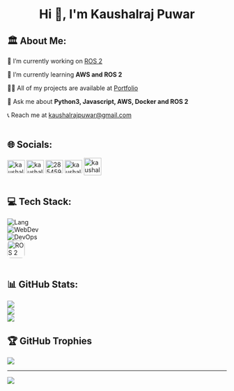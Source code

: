 <h1 align="center">Hi 👋, I'm Kaushalraj Puwar</h1>

## 🏛️ About Me:
🔭 I’m currently working on <a onclick="window.open(this.href,'_blank');return false;" href="https://www.ros.org" target="_blank">ROS 2</a>

🌱 I’m currently learning **AWS and ROS 2**

👨‍💻 All of my projects are available at <a href="https://kaushalrajpuwar.github.io/" target="blank">Portfolio</a>

💬 Ask me about **Python3, Javascript, AWS, Docker and ROS 2**

📞 Reach me at <a href="mailto:kaushalrajpuwar@gmail.com" target="blank"> kaushalrajpuwar@gmail.com </a>
<br><br>


## 🌐 Socials:
<a onclick="window.open(this.href,'_blank');return false;" href="https://linkedin.com/in/kaushalraj-puwar" target="_blank"><img align="center" src="https://raw.githubusercontent.com/rahuldkjain/github-profile-readme-generator/master/src/images/icons/Social/linked-in-alt.svg" alt="kaushalraj-puwar" height="30" width="40" /></a>
<a onclick="window.open(this.href,'_blank');return false;" href="https://x.com/kaushalrajpuwar" target="_blank"><img align="center" src="https://gist.githubusercontent.com/IgnaceMaes/744cd9cf41ec6acf46fc8f4e9f370f86/raw/d16658c2945d30c8a953b35cb17dd7085111b46c/x-logo.svg" alt="kaushalrajpuwar" height="30" width="40" /></a>
<a onclick="window.open(this.href,'_blank');return false;" href="https://stackoverflow.com/users/28545922/kaushalraj-puwar" target="_blank"><img align="center" src="https://raw.githubusercontent.com/rahuldkjain/github-profile-readme-generator/master/src/images/icons/Social/stack-overflow.svg" alt="28545922/kaushalraj-puwar" height="30" width="40" /></a>
<a onclick="window.open(this.href,'_blank');return false;" href="https://instagram.com/kaushalrajpuwar" target="_blank"><img align="center" src="https://raw.githubusercontent.com/rahuldkjain/github-profile-readme-generator/master/src/images/icons/Social/instagram.svg" alt="kaushalrajpuwar" height="30" width="40" /></a>
<a onclick="window.open(this.href,'_blank');return false;" href="https://kaushalrajpuwar.carrd.co/" target="_blank"><img align="center" src="https://img.icons8.com/?size=100&id=u6SGklrDSZ3b&format=png&color=FFFFFF" alt="kaushalrajpuwar" height="40" width="40" /></a>
<br><br>

## 💻 Tech Stack:
![Lang](https://skillicons.dev/icons?i=js,c,cpp,java,py)<br>
![WebDev](https://skillicons.dev/icons?i=html,css,react,nodejs,express,mongodb,mysql)<br>
![DevOps](https://skillicons.dev/icons?i=linux,aws,docker,git)<br>
<a href="https://www.ros.org/" target="_blank">
  <img src="https://logodix.com/logo/1656118.jpg" alt="ROS 2" height="40" style="border-radius: 8px;" />
</a>
<br><br>

## 📊 GitHub Stats:
![](https://github-readme-stats.vercel.app/api?username=kaushalrajpuwar&theme=gotham&hide_border=true&include_all_commits=true&count_private=true)<br/>
![](https://github-readme-streak-stats.herokuapp.com/?user=KaushalrajPuwar&theme=gotham&hide_border=true)<br/>
![](https://github-readme-stats.vercel.app/api/top-langs/?username=kaushalrajpuwar&theme=gotham&hide_border=true&include_all_commits=true&count_private=true&layout=compact)
<br>

## 🏆 GitHub Trophies
![](https://github-profile-trophy.vercel.app/?username=kaushalrajpuwar&theme=nord&no-frame=true&no-bg=false&margin-w=4)

---
[![](https://visitcount.itsvg.in/api?id=kaushalrajpuwar&icon=5&color=3)](https://visitcount.itsvg.in)


